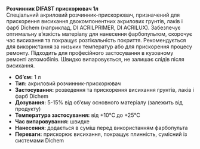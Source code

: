 **Розчинник DIFAST прискорювач 1л**  
Спеціальний акриловий розчинник-прискорювач, призначений для прискорення висихання двокомпонентних акрилових грунтів, лаків і фарб Dichem (наприклад, DI ACRILPRIMER, DI ACRILUX). Забезпечує оптимальну в’язкість матеріалу для нанесення фарбопультом, скорочує час висихання та покращує розтікальність покриття. Рекомендується для використання за низьких температур або для прискорення процесу ремонту. Підходить для професійного застосування в кузовному ремонті автомобілів. Швидко випаровується, не залишає слідів після висихання.

- **Об’єм:** 1 л  
- **Тип:** акриловий розчинник-прискорювач  
- **Застосування:** розведення та прискорення висихання грунтів, лаків і фарб Dichem  
- **Дозування:** 5-15% від об’єму основного матеріалу (залежить від продукту)  
- **Температура застосування:** від +10°C до +25°C  
- **Час випаровування:** швидке  
- **Нанесення:** додається в суміш перед використанням фарбопульта  
- **Переваги:** прискорює висихання, покращує плинність, сумісний із системами Dichem